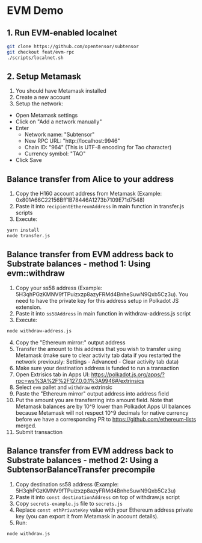 # EVM Demo

## 1. Run EVM-enabled localnet

```bash
git clone https://github.com/opentensor/subtensor
git checkout feat/evm-rpc
./scripts/localnet.sh
```

## 2. Setup Metamask

1. You should have Metamask installed
2. Create a new account
3. Setup the network:
  - Open Metamask settings
  - Click on "Add a network manually"
  - Enter 
    - Network name: "Subtensor"
    - New RPC URL: "http://localhost:9946"
    - Chain ID: "964" (This is UTF-8 encoding for Tao character)
    - Currency symbol: "TAO" 
  - Click Save

## Balance transfer from Alice to your address

1. Copy the H160 account address from Metamask (Example: 0x801A66C22156Bff1B78446A1273b7109E71d7548)
2. Paste it into `recipientEthereumAddress` in main function in transfer.js scripts
3. Execute:

```bash
yarn install
node transfer.js
```

## Balance transfer from EVM address back to Substrate balances - method 1: Using evm::withdraw

1. Copy your ss58 address (Example: 5H3qhPGzKMNV9fTPuizxzp8azyFRMd4BnheSuwN9Qxb5Cz3u). You need to have the private key for this address setup in Polkadot JS extension.
2. Paste it into `ss58Address` in main function in withdraw-address.js script 
3. Execute:

```bash
node withdraw-address.js
```

4. Copy the "Ethereum mirror:" output address
5. Transfer the amount to this address that you wish to transfer using Metamask (make sure to clear activity tab data if you restarted the network previously: Settings - Advanced - Clear activity tab data)
6. Make sure your destination address is funded to run a transaction
7. Open Extrisics tab in Apps UI: https://polkadot.js.org/apps/?rpc=ws%3A%2F%2F127.0.0.1%3A9946#/extrinsics
8. Select `evm` pallet and `withdraw` extrinsic 
9. Paste the "Ethereum mirror" output address into address field
10. Put the amount you are transferring into amount field. Note that Metamask balances are by 10^9 lower than Polkadot Apps UI balances because Metamask will not respect 10^9 decimals for native currency before we have a corresponding PR to https://github.com/ethereum-lists merged.
11. Submit transaction

## Balance transfer from EVM address back to Substrate balances - method 2: Using a SubtensorBalanceTransfer precompile

1. Copy destination ss58 address (Example: 5H3qhPGzKMNV9fTPuizxzp8azyFRMd4BnheSuwN9Qxb5Cz3u)
2. Paste it into `const destinationAddress` on top of withdraw.js script 
3. Copy `secrets-example.js` file to `secrets.js`
4. Replace `const ethPrivateKey` value with your Ethereum address private key (you can export it from Metamask in account details).
5. Run:

```bash
node withdraw.js
```

